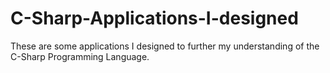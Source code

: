 # C-Sharp-Applications-I-designed
These are some applications I designed to further my understanding of the C-Sharp Programming Language.
